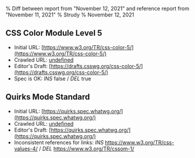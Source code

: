 % Diff between report from "November 12, 2021" and reference report from "November 11, 2021"
% Strudy
% November 12, 2021

## CSS Color Module Level 5

- Initial URL: [https://www.w3.org/TR/css-color-5/](https://www.w3.org/TR/css-color-5/)
- Crawled URL: [undefined](undefined)
- Editor's Draft: [https://drafts.csswg.org/css-color-5/](https://drafts.csswg.org/css-color-5/)
- Spec is OK: *INS* false / *DEL* true


## Quirks Mode Standard

- Initial URL: [https://quirks.spec.whatwg.org/](https://quirks.spec.whatwg.org/)
- Crawled URL: [undefined](undefined)
- Editor's Draft: [https://quirks.spec.whatwg.org/](https://quirks.spec.whatwg.org/)
- Inconsistent references for links: *INS* https://www.w3.org/TR/css-values-4/ / *DEL* https://www.w3.org/TR/cssom-1/



